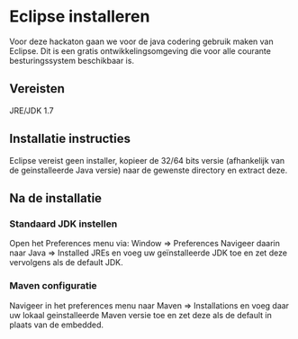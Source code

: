 <h1>Eclipse installeren</h1>

Voor deze hackaton gaan we voor de java codering gebruik maken van Eclipse.
Dit is een gratis ontwikkelingsomgeving die voor alle courante besturingssystem beschikbaar is.

<h2>Vereisten</h2>

JRE/JDK 1.7

<h2>Installatie instructies</h2>

Eclipse vereist geen installer, kopieer de 32/64 bits versie (afhankelijk van de geinstalleerde Java versie) naar de gewenste directory en extract deze.

<h2>Na de installatie</h2>

<h3>Standaard JDK instellen</h3>

Open het Preferences menu via: Window => Preferences
Navigeer daarin naar Java => Installed JREs en voeg uw geïnstalleerde JDK toe en zet deze vervolgens als de default JDK.

<h3>Maven configuratie</h3>

Navigeer in het preferences menu naar Maven => Installations en voeg daar uw lokaal geinstalleerde Maven versie toe en zet deze als de default in plaats van de embedded.

